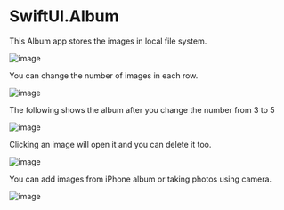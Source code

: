 # SwiftUI.Album

This Album app stores the images in local file system.

![image](https://user-images.githubusercontent.com/15805568/138536710-178fc960-bcec-41e1-9885-38ba591f9ccc.png)

You can change the number of images in each row.

![image](https://user-images.githubusercontent.com/15805568/138536792-09db314e-cef7-417c-992d-003d3a9387f5.png)

The following shows the album after you change the number from 3 to 5

![image](https://user-images.githubusercontent.com/15805568/138536809-aa10d34d-aa22-4b86-a716-b834b37d9edc.png)

Clicking an image will open it and you can delete it too.

![image](https://user-images.githubusercontent.com/15805568/138536933-09580e51-6554-454d-9c5e-a39e688e3520.png)

You can add images from iPhone album or taking photos using camera.

![image](https://user-images.githubusercontent.com/15805568/138536865-771d04c1-e3e4-41c6-be0e-d05a78fc705a.png)
